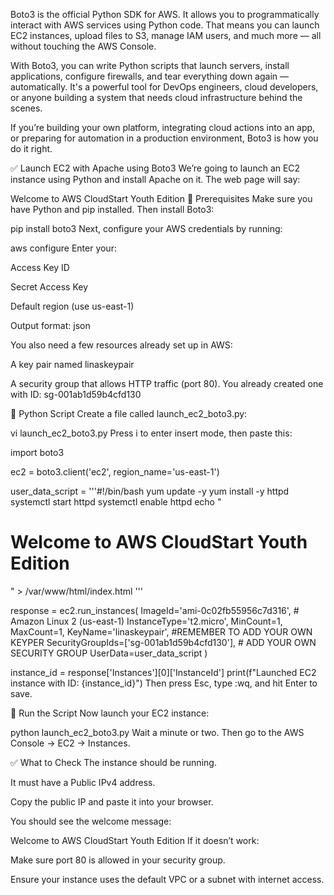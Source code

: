 


Boto3 is the official Python SDK for AWS. It allows you to programmatically interact with AWS services using Python code. That means you can launch EC2 instances, upload files to S3, manage IAM users, and much more — all without touching the AWS Console.

With Boto3, you can write Python scripts that launch servers, install applications, configure firewalls, and tear everything down again — automatically. It's a powerful tool for DevOps engineers, cloud developers, or anyone building a system that needs cloud infrastructure behind the scenes.

If you’re building your own platform, integrating cloud actions into an app, or preparing for automation in a production environment, Boto3 is how you do it right.

✅ Launch EC2 with Apache using Boto3
We’re going to launch an EC2 instance using Python and install Apache on it. The web page will say:


Welcome to AWS CloudStart Youth Edition
🔧 Prerequisites
Make sure you have Python and pip installed. Then install Boto3:


pip install boto3
Next, configure your AWS credentials by running:


aws configure
Enter your:

Access Key ID

Secret Access Key

Default region (use us-east-1)

Output format: json

You also need a few resources already set up in AWS:

A key pair named linaskeypair

A security group that allows HTTP traffic (port 80). You already created one with ID: sg-001ab1d59b4cfd130

📝 Python Script
Create a file called launch_ec2_boto3.py:


vi launch_ec2_boto3.py
Press i to enter insert mode, then paste this:


import boto3

ec2 = boto3.client('ec2', region_name='us-east-1')

user_data_script = '''#!/bin/bash
yum update -y
yum install -y httpd
systemctl start httpd
systemctl enable httpd
echo "<h1>Welcome to AWS CloudStart Youth Edition</h1>" > /var/www/html/index.html
'''

response = ec2.run_instances(
    ImageId='ami-0c02fb55956c7d316',  # Amazon Linux 2 (us-east-1)
    InstanceType='t2.micro',
    MinCount=1,
    MaxCount=1,
    KeyName='linaskeypair',  #REMEMBER TO ADD YOUR OWN KEYPER
    SecurityGroupIds=['sg-001ab1d59b4cfd130'],  # ADD YOUR OWN SECURITY GROUP
    UserData=user_data_script
)

instance_id = response['Instances'][0]['InstanceId']
print(f"Launched EC2 instance with ID: {instance_id}")
Then press Esc, type :wq, and hit Enter to save.

🚀 Run the Script
Now launch your EC2 instance:


python launch_ec2_boto3.py
Wait a minute or two. Then go to the AWS Console → EC2 → Instances.

✅ What to Check
The instance should be running.

It must have a Public IPv4 address.

Copy the public IP and paste it into your browser.

You should see the welcome message:


Welcome to AWS CloudStart Youth Edition
If it doesn’t work:

Make sure port 80 is allowed in your security group.

Ensure your instance uses the default VPC or a subnet with internet access.

